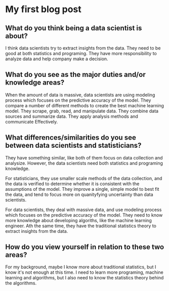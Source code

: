 # My first blog post

## What do you think being a data scientist is about? 

I think data scientists try to extract insights from the data. They need to be good at both statistics and programing. They have more 
responsibility to analyze data and help company make a decision. 

## What do you see as the major duties and/or knowledge areas?

When the amount of data is massive, data scientists are using modeling process which focuses on the predictive accuracy of the model. 
They compare a number of different methods to create the best machine learning model. They scrape, grab, read, and manipulate data.
They combine data sources and summarize data. They apply analysis methods and communicate Effectively.

## What differences/similarities do you see between data scientists and statisticians? 

They have something similar, like both of them focus on data collection and analysize. However, the data scientists need both statistics 
and programing knowledge. 

For statisticians, they use smaller scale methods of the data collection, and the data is verified to determine 
whether it is consistent with the assumptions of the model. They improve a single, simple model to best fit the data, and tend to focus 
more on quanityfying uncertainty than data scientists.  

For data scientists, they deal with massive data, and use modeling process which focuses on the predictive accuracy of the model. They 
need to know more knowledge about developing algoriths, like the machine learning engineer. Ath the same time, they have the traditional 
statistics theory to extract insights from the data.

## How do you view yourself in relation to these two areas?

For my background, maybe I know more about traditional statistics, but I know it's not enough at this time. I need to learn more programing, 
machine learning and algorithms, but I also need to know the statistics theory behind the algorithms.
